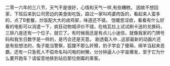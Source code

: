 二零一六年的三八节，天气不是很好，心情和天气一样,有些糟糕。
因故不想回家，下班后来到公司旁边的美食街吃饭，路过一家叫鸡婆肉饭的，看起来人蛮多的，点了B套餐，炒饭配大大的卤鸡架，味道还不错。
饱暖思淫欲，看看有什么好看的电影可以消遣一下，疯狂动物城评价不错，在格瓦拉上试试刷卡送的兑换码，三排八座还有一个位子，就它了。有时候我还是有点儿小迷信，就像我家的门牌号码和我生日数字是一样的，是巧合还是天意。
剧透载入中...这部最新的动画片还是有些想法的，兔子能当警察，狐狸不那么奸猾，豹子学会了傻萌，绵羊当起来恶霸，还有一只急死人不偿命名叫闪电的树懒，分分钟逼人小宇宙爆发，至于它为什么要开跑车？请留意地铁到站后那位倒霉的乘客。
